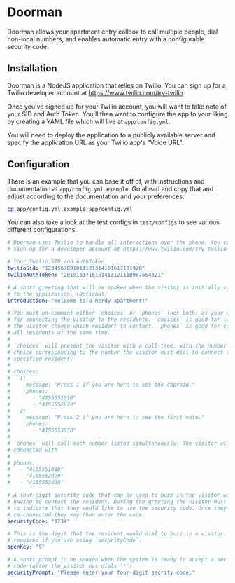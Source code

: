 Doorman
=======

Doorman allows your apartment entry callbox to call multiple people, dial non-local numbers, and enables automatic entry with a configurable security code.

Installation
------------

Doorman is a NodeJS application that relies on Twilio. You can sign up for a Twilio developer account at https://www.twilio.com/try-twilio

Once you've signed up for your Twilio account, you will want to take note of your SID and Auth Token. You'll then want to configure the app to your liking by creating a YAML file which will live at `app/config.yml`. 

You will need to deploy the application to a publicly available server and specify the application URL as your Twilio app's "Voice URL".

Configuration
-------------

There is an example that you can base it off of, with instructions and documentation at `app/config.yml.example`. Go ahead and copy that and adjust according to the documentation and your preferences. 

```bash
cp app/config.yml.example app/config.yml
```

You can also take a look at the test configs in `test/configs` to see various different configurations.

```yaml
# Doorman uses Twilio to handle all interactions over the phone. You can
# sign up for a developer account at https://www.twilio.com/try-twilio

# Your Twilio SID and AuthToken 
twilioSid: "1234567891011121314151617181920"
twilioAuthToken: "2019181716151413121110987654321"

# A short greeting that will be spoken when the visitor is initially connected
# to the application. (Optional)
introduction: "Welcome to a nerdy apartment!"

# You must un-comment either `choices` or `phones` (not both) as your method 
# for connecting the visitor to the residents. `choices` is good for letting 
# the visitor choose which resident to contact. `phones` is good for contacting 
# all residents at the same time.
#
# `choices` will present the visitor with a call-tree, with the number of each
# choice corresponding to the number the visitor must dial to connect to the 
# specified resident.
#
# choices:
#   1: 
#     message: "Press 1 if you are here to see the captain."
#     phones:
#       - "4155551010"
#       - "4155552020"
#   2:
#     message: "Press 2 if you are here to see the first mate."
#     phones:
#       - "4155553030"
#
# `phones` will call each number listed simultaneously. The visitor will be
# connected with 
#
# phones:
#   - "4155551010"
#   - "4155552020"
#   - "4155553030"

# A four-digit security code that can be used to buzz in the visitor without 
# having to contact the resident. During the greeting the visitor must hit '*'
# to indicate that they would like to use the security code. Once they are
# re-connected they may then enter the code.
securityCode: "1234"

# This is the digit that the resident would dial to buzz in a visitor. This is
# required if you are using `securityCode`.
openKey: "9"

# A short prompt to be spoken when the system is ready to accept a security 
# code (after the visitor has dials '*').
securityPrompt: "Please enter your four-digit secrity code."
```